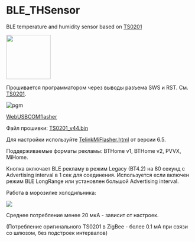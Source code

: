 # BLE_THSensor
BLE temperature and humidity sensor based on [TS0201](https://pvvx.github.io/TS0201)

<img src="https://pvvx.github.io/TS0201/img/ts0201.jpg" width="120"/>

Прошивается программатором через выводы разъема SWS и RST. См. [TS0201](https://pvvx.github.io/TS0201).

![pgm](https://pvvx.github.io/TS0201/img/ts0201pgm.png)

[WebUSBCOMflasher](https://pvvx.github.io/ATC_MiThermometer/USBCOMFlashTx.html)

Файл прошивки: [TS0201_v44.bin](https://github.com/pvvx/BLE_THSensor/raw/master/source/TS0201/TS0201_v44.bin)

Для настройки используйте [TelinkMiFlasher.html](https://pvvx.github.io/ATC_MiThermometer/TelinkMiFlasher.html) от версии 6.5.

Поддерживаемые форматы рекламы: BTHome v1, BTHome v2, PVVX, MiHome.

Кнопка включает BLE рекламу в режим Legacy (BT4.2) на 80 секунд с Advertising interval в 1 сек для соединения. 
Используется если включен режим BLE LongRange или установлен большой Advertising interval.


Работа в морозилке холодильника:

<img src="https://github.com/pvvx/BLE_THSensor/blob/master/img/ha_fridge.jpg"/>

Среднее потребление менее 20 мкА - зависит от настроек.

(Потребление оригинального TS0201 в ZigBee - более 0.1 мА при связи со шлюзом, без подстроек интервалов)
